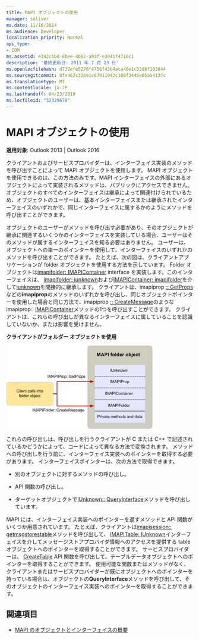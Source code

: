 ```yaml
---
title: MAPI オブジェクトの使用
manager: soliver
ms.date: 11/16/2014
ms.audience: Developer
localization_priority: Normal
api_type:
- COM
ms.assetid: e342c1bd-8bee-4b02-a93f-e3941f4716c1
description: '最終更新日: 2011 年 7 月 23 日'
ms.openlocfilehash: d732efe5276f4756f43b4aca46e1c33d6f103844
ms.sourcegitcommit: 8fe462c32b91c87911942c188f3445e85a54137c
ms.translationtype: MT
ms.contentlocale: ja-JP
ms.lasthandoff: 04/23/2019
ms.locfileid: "32329679"
---
```

# <a name="using-mapi-objects"></a>MAPI オブジェクトの使用

**適用対象**: Outlook 2013 | Outlook 2016 
  
クライアントおよびサービスプロバイダーは、インターフェイス実装のメソッドを呼び出すことによって MAPI オブジェクトを使用します。 MAPI オブジェクトを使用できるのは、この方法のみです。MAPI インターフェイスの外部にあるオブジェクトによって実装されるメソッドは、パブリックにアクセスできません。 オブジェクトのすべてのインターフェイスは継承によって関連付けられているため、オブジェクトのユーザーは、基本インターフェイスまたは継承されたインターフェイスのいずれかで、同じインターフェイスに属するかのようにメソッドを呼び出すことができます。 
  
オブジェクトのユーザーがメソッドを呼び出す必要があり、そのオブジェクトが継承に関連するいくつかのインターフェイスを実装している場合、ユーザーはそのメソッドが属するインターフェイスを知る必要はありません。 ユーザーは、オブジェクトへの単一のポインターを使用して、インターフェイスのいずれかのメソッドを呼び出すことができます。 たとえば、次の図は、クライアントアプリケーションが folder オブジェクトを使用する方法を示しています。 Folder オブジェクトは[imapifolder: IMAPIContainer](imapifolderimapicontainer.md) interface を実装します。このインターフェイスは、 [imapifolder: iunknown](imapipropiunknown.md)および[IMAPIContainer: imapifolder](imapicontainerimapiprop.md)を介して[iunknown](https://msdn.microsoft.com/library/33f1d79a-33fc-4ce5-a372-e08bda378332%28Office.15%29.aspx)を間接的に継承します。 クライアントは、imapiprop [:: GetProps](imapiprop-getprops.md)などの**imapiprop**のメソッドのいずれかを呼び出し、同じオブジェクトポインターを使用した場合と同じ方法で、imapiprop [:: CreateMessage](imapifolder-createmessage.md)のような imapiprop:: [IMAPIContainer](imapifolderimapicontainer.md)メソッドの1つを呼び出すことができます。 クライアントは、これらの呼び出しが異なるインターフェイスに属していることを認識していないか、または影響を受けません。
  
**クライアントがフォルダー オブジェクトを使用**
  
![クライアントでの folder オブジェクトの使用](media/amapi_40.gif "クライアントでの folder オブジェクトの使用")
  
これらの呼び出しは、呼び出しを行うクライアントが C または C++ で記述されているかどうかによって、コードによって異なる方法で変換されます。 メソッドへの呼び出しを行う前に、インターフェイス実装へのポインターを取得する必要があります。 インターフェイスポインターは、次の方法で取得できます。
  
- 別のオブジェクトに対するメソッドの呼び出し。
    
- API 関数の呼び出し。
    
- ターゲットオブジェクトで[IUnknown:: QueryInterface](https://msdn.microsoft.com/library/54d5ff80-18db-43f2-b636-f93ac053146d%28Office.15%29.aspx)メソッドを呼び出しています。 
    
MAPI には、インターフェイス実装へのポインターを返すメソッドと API 関数がいくつか用意されています。 たとえば、クライアントは[imapisession:: getmsgstorestable](imapisession-getmsgstorestable.md)メソッドを呼び出して、 [IMAPITable: IUnknown](imapitableiunknown.md)インターフェイスを介してメッセージストアプロバイダ情報へのアクセスを提供する table オブジェクトへのポインターを取得することができます。 サービスプロバイダーは、 [CreateTable](createtable.md) API 関数を呼び出して、テーブルデータオブジェクトへのポインターを取得することができます。 使用可能な関数またはメソッドがなく、クライアントまたはサービスプロバイダーが既にオブジェクトへのポインターを持っている場合は、オブジェクトの**QueryInterface**メソッドを呼び出して、そのオブジェクトのインターフェイス実装へのポインターを取得することができます。 
  
## <a name="see-also"></a>関連項目

- [MAPI のオブジェクトとインターフェイスの概要](mapi-object-and-interface-overview.md)

